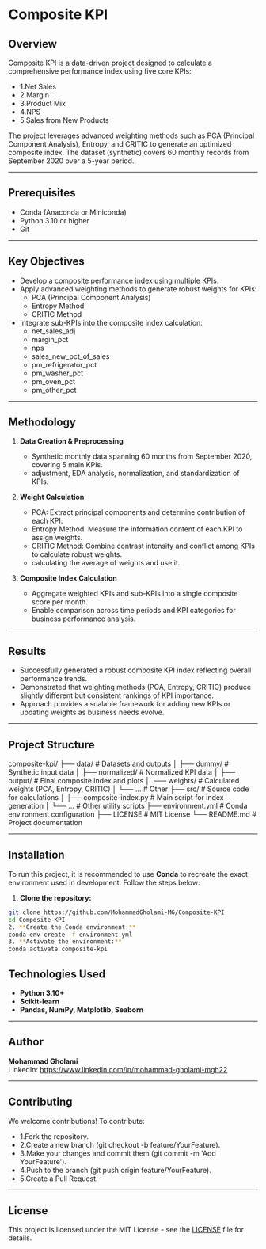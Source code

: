 
# Composite KPI

## Overview
Composite KPI is a data-driven project designed to calculate a comprehensive performance index using five core KPIs:

- 1.Net Sales
- 2.Margin
- 3.Product Mix
- 4.NPS
- 5.Sales from New Products

The project leverages advanced weighting methods such as PCA (Principal Component Analysis), Entropy, and CRITIC to generate an optimized composite index.
The dataset (synthetic) covers 60 monthly records from September 2020 over a 5-year period.

---

## Prerequisites
- Conda (Anaconda or Miniconda)
- Python 3.10 or higher
- Git

---

## Key Objectives
- Develop a composite performance index using multiple KPIs.
- Apply advanced weighting methods to generate robust weights for KPIs:
  - PCA (Principal Component Analysis)
  - Entropy Method
  - CRITIC Method
- Integrate sub-KPIs into the composite index calculation:
  - net_sales_adj
  - margin_pct
  - nps
  - sales_new_pct_of_sales
  - pm_refrigerator_pct
  - pm_washer_pct
  - pm_oven_pct
  - pm_other_pct
  
---

## Methodology
1. **Data Creation & Preprocessing**  
   - Synthetic monthly data spanning 60 months from September 2020, covering 5 main KPIs.  
   - adjustment, EDA analysis, normalization, and standardization of KPIs.   

2. **Weight Calculation**  
   - PCA: Extract principal components and determine contribution of each KPI.  
   - Entropy Method: Measure the information content of each KPI to assign weights.
   - CRITIC Method: Combine contrast intensity and conflict among KPIs to calculate robust weights.
   - calculating the average of weights and use it. 

3. **Composite Index Calculation**  
   - Aggregate weighted KPIs and sub-KPIs into a single composite score per month.  
   - Enable comparison across time periods and KPI categories for business performance analysis.  

---

## Results
- Successfully generated a robust composite KPI index reflecting overall performance trends.
- Demonstrated that weighting methods (PCA, Entropy, CRITIC) produce slightly different but consistent rankings of KPI importance.
- Approach provides a scalable framework for adding new KPIs or updating weights as business needs evolve.

---

## Project Structure

composite-kpi/
├── data/                  # Datasets and outputs
│   ├── dummy/             # Synthetic input data
│   ├── normalized/        # Normalized KPI data
│   ├── output/            # Final composite index and plots
│   └── weights/           # Calculated weights (PCA, Entropy, CRITIC)
│   └── ...                # Other
├── src/                   # Source code for calculations
│   ├── composite-index.py # Main script for index generation
│   └── ...                # Other utility scripts
├── environment.yml        # Conda environment configuration
├── LICENSE                # MIT License
└── README.md              # Project documentation

---

## Installation

To run this project, it is recommended to use **Conda** to recreate the exact environment used in development. Follow the steps below:

1. **Clone the repository:**
```bash
git clone https://github.com/MohammadGholami-MG/Composite-KPI
cd Composite-KPI
2. **Create the Conda environment:**
conda env create -f environment.yml
3. **Activate the environment:**
conda activate composite-kpi

```

## Technologies Used
- **Python 3.10+**
- **Scikit-learn**
- **Pandas, NumPy, Matplotlib, Seaborn**

---

## Author
**Mohammad Gholami**  
LinkedIn: https://www.linkedin.com/in/mohammad-gholami-mgh22

---

## Contributing

We welcome contributions! To contribute:

- 1.Fork the repository.
- 2.Create a new branch (git checkout -b feature/YourFeature).
- 3.Make your changes and commit them (git commit -m 'Add YourFeature').
- 4.Push to the branch (git push origin feature/YourFeature).
- 5.Create a Pull Request.

---

## License

This project is licensed under the MIT License - see the [LICENSE](LICENSE) file for details.

